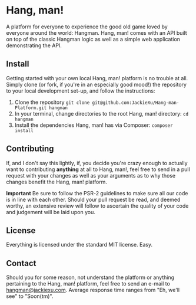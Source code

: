 Hang, man!
==========

A platform for everyone to experience the good old game loved by everyone around the world: Hangman. Hang, man!
comes with an API built on top of the classic Hangman logic as well as a simple web application demonstrating the API.

Install
-------
Getting started with your own local Hang, man! platform is no trouble at all. Simply clone (or fork, if you're in an
especially good mood!) the repository to your local development set-up, and follow the instructions:

 1. Clone the repository `git clone git@github.com:JackieXu/Hang-man-Platform.git hangman`
 2. In your terminal, change directories to the root Hang, man! directory: `cd hangman`
 3. Install the dependencies Hang, man! has via Composer: `composer install`

Contributing
------------
If, and I don't say this lightly, if, you decide you're crazy enough to actually want to contributing **anything**
at all to Hang, man!, feel free to send in a pull request with your changes as well as your arguments as to why those
changes benefit the Hang, man! platform.

**Important**
Be sure to follow the PSR-2 guidelines to make sure all our code is in line with each other. Should your pull request
be read, and deemed worthy, an extensive review will follow to ascertain the quality of your code and judgement will be
laid upon you.

License
-------
Everything is licensed under the standard MIT license. Easy.

Contact
-------
Should you for some reason, not understand the platform or anything pertaining to the Hang, man! platform, feel free
to send an e-mail to hangman@jackiexu.com. Average response time ranges from "Eh, we'll see" to "Soon(tm)".

